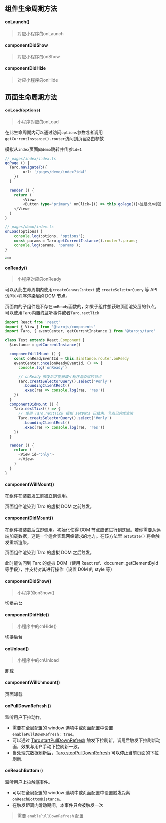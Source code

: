 ## 组件生命周期方法

#### onLaunch()

> 对应小程序的onLaunch

#### componentDidShow

> 对应小程序的onShow

#### componentDidHide

> 对应小程序的onHide

## 页面生命周期方法

#### onLoad(options)

> 小程序对应的onLoad

在此生命周期内可以通过访问`options`参数或者调用`getCurrentInstance().router`访问到页面路由参数

模拟从`index`页面向`demo`跳转并传参`id=1`

```ts
// pages/index/index.ts
goPage () {
  Taro.navigateTo({
        url: '/pages/demo/index?id=1'
    })
  }

  render () {
    return (
        <View>
        <Button type='primary' onClick={() => this.goPage()}>这是div标签</Button>
    </View>
  )
}
```



```ts
// pages/demo/index.ts
onLoad(options) {
    console.log(options, 'options');
    const params = Taro.getCurrentInstance().router?.params;
    console.log(params, 'params');
}
```

<img src="D:\Download\softwareDownload\微信公众号\2022.9.10\1.onLoad.png" alt="load" style="zoom:43%;" />

#### onReady()

> 小程序对应的onReady

可以从此生命周期内使用`createCanvasContext` 或 `createSelectorQuery` 等 API 访问小程序渲染层的 DOM 节点。

页面内的子组件是不存在`onReady`函数的，如果子组件想获取页面渲染层的节点，可以使用Taro内置的监听事件或者`Taro.nextTick`

```js
import React from 'react'
import { View } from '@tarojs/components'
import Taro, { eventCenter, getCurrentInstance } from '@tarojs/taro'

class Test extends React.Component {
  $instance = getCurrentInstance()

  componentWillMount () {
    const onReadyEventId = this.$instance.router.onReady
    eventCenter.once(onReadyEventId, () => {
      console.log('onReady')

      // onReady 触发后才能获取小程序渲染层的节点
      Taro.createSelectorQuery().select('#only')
        .boundingClientRect()
        .exec(res => console.log(res, 'res'))
    })
  }
  componentDidMount () {
    Taro.nextTick(() => {
      // 使用 Taro.nextTick 模拟 setData 已结束，节点已完成渲染
      Taro.createSelectorQuery().select('#only')
        .boundingClientRect()
        .exec(res => console.log(res, 'res'))
    })
  }  

  render () {
    return (
      <View id="only">
      </View>
    )
  }
}
```

#### componentWillMount()

在组件在装载发生前被立刻调用。

页面组件渲染到 Taro 的虚拟 DOM 之前触发。

#### componentDidMount()

在组件被装载后立即调用。初始化使得 DOM 节点应该进行到这里。若你需要从远端加载数据，这是一个适合实现网络请求的地方。在该方法里 `setState()` 将会触发重新渲染。

页面组件渲染到 Taro 的虚拟 DOM 之后触发。

此时能访问到 Taro 的虚拟 DOM（使用 React ref、document.getElementById 等手段），并支持对其进行操作（设置 DOM 的 style 等）

#### componentDidShow()

> 小程序的onShow()

切换前台

#### componentDidHide()

> 小程序中的onHide()

切换后台

#### onUnload()

> 小程序中的onUnload

卸载

#### componentWillUnmount()

页面卸载

#### onPullDownRefresh ()

监听用户下拉动作。

- 需要在全局配置的 window 选项中或页面配置中设置 `enablePullDownRefresh: true`。
- 可以通过 [Taro.startPullDownRefresh](https://taro-docs.jd.com/taro/docs/apis/ui/pull-down-refresh/startPullDownRefresh) 触发下拉刷新，调用后触发下拉刷新动画，效果与用户手动下拉刷新一致。
- 当处理完数据刷新后，[Taro.stopPullDownRefresh](https://taro-docs.jd.com/taro/docs/apis/ui/pull-down-refresh/stopPullDownRefresh) 可以停止当前页面的下拉刷新.

#### onReachBottom ()

监听用户上拉触底事件。

- 可以在全局配置的 window 选项中或页面配置中设置触发距离 `onReachBottomDistance`。
- 在触发距离内滑动期间，本事件只会被触发一次

> 需要 `enablePullDownRefresh` 配置

















